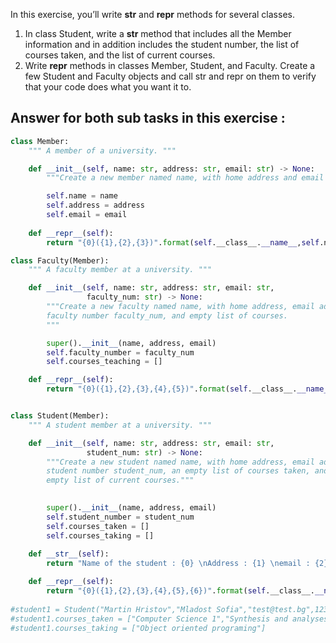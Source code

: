 In this exercise, you’ll write __str__ and __repr__ methods for several classes.
1. In class Student, write a __str__ method that includes all the Member information and in addition includes the student number, the list of courses taken, and the list of current courses.
2. Write __repr__ methods in classes Member, Student, and Faculty.
Create a few Student and Faculty objects and call str and repr on them to verify that your code does what you want it to.

## Answer for both sub tasks in this exercise : 
```python
class Member:
    """ A member of a university. """

    def __init__(self, name: str, address: str, email: str) -> None:
        """Create a new member named name, with home address and email address."""

        self.name = name
        self.address = address
        self.email = email
    
    def __repr__(self):
        return "{0}({1},{2},{3})".format(self.__class__.__name__,self.name,self.address,self.email)

class Faculty(Member):
    """ A faculty member at a university. """

    def __init__(self, name: str, address: str, email: str,
                 faculty_num: str) -> None:
        """Create a new faculty named name, with home address, email address,
        faculty number faculty_num, and empty list of courses.
        """

        super().__init__(name, address, email)
        self.faculty_number = faculty_num
        self.courses_teaching = []

    def __repr__(self):
        return "{0}({1},{2},{3},{4},{5})".format(self.__class__.__name__,self.name,self.address,self.email,self.faculty_number,self.courses_teaching)


class Student(Member):
    """ A student member at a university. """

    def __init__(self, name: str, address: str, email: str,
                 student_num: str) -> None:
        """Create a new student named name, with home address, email address,
        student number student_num, an empty list of courses taken, and an
        empty list of current courses."""
        

        super().__init__(name, address, email)
        self.student_number = student_num
        self.courses_taken = []
        self.courses_taking = []
    
    def __str__(self):
        return "Name of the student : {0} \nAddress : {1} \nemail : {2} \nStudent number : {3} \nCourses_taken : {4} \nCourses_taking : {5} \n".format(self.name,self.address,self.email,self.student_number,self.courses_taken,self.courses_taking)

    def __repr__(self):
        return "{0}({1},{2},{3},{4},{5},{6})".format(self.__class__.__name__,self.name,self.address,self.email,self.student_number,self.courses_taken,self.courses_taking)
        
#student1 = Student("Martin Hristov","Mladost Sofia","test@test.bg",1234567)
#student1.courses_taken = ["Computer Science 1","Synthesis and analyses of algorithms"]
#student1.courses_taking = ["Object oriented programing"]
```
